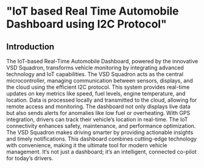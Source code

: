#    "IoT based Real Time Automobile Dashboard using I2C Protocol"

## Introduction

<p align="justify">
  
The IoT-based Real-Time Automobile Dashboard, powered by the innovative  VSD Squadron, transforms vehicle monitoring by integrating advanced technology and IoT capabilities. The VSD Squadron acts as the central microcontroller, managing communication between sensors, displays, and the cloud using the efficient I2C protocol. This system provides real-time updates on key metrics like speed, fuel levels, engine temperature, and location. Data is processed locally and transmitted to the cloud, allowing for remote access and monitoring. The dashboard not only displays live data but also sends alerts for anomalies like low fuel or overheating. With GPS integration, drivers can track their vehicle’s location in real-time. The IoT connectivity enhances safety, maintenance, and performance optimization. The VSD Squadron makes driving smarter by providing actionable insights and timely notifications. This dashboard combines cutting-edge technology with convenience, making it the ultimate tool for modern vehicle management. It’s not just a dashboard; it’s an intelligent, connected co-pilot for today’s drivers.

